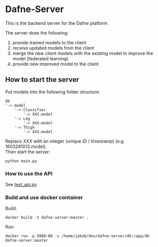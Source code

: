 # Dafne-Server

This is the backend server for the Dafne platform.

The server does the following:
1. provide trained models to the client
2. receive updated models from the client
3. merge the new client models with the existing model to improve the model (federated learning)
4. provide new improved model to the client

## How to start the server
Put models into the following folder structure:
```
db
'-> model
    '-> Classifier
        '-> XXX.model
    '-> Leg
        '-> XXX.model
    '-> Thigh
        '-> XXX.model
```
Replace XXX with an integer (unique ID / timestamp) (e.g. 1603281013.model).  
Then start the server:  
```
python main.py
```


### How to use the API
See [test_api.py](test_api.py)


### Build and use docker container
Build:
```
docker build -t dafne-server:master .
```

Run:
``` 
docker run -p 5000:80 -v /home/jakob/dev/dafne-server/db:/app/db dafne-server:master
``` 
